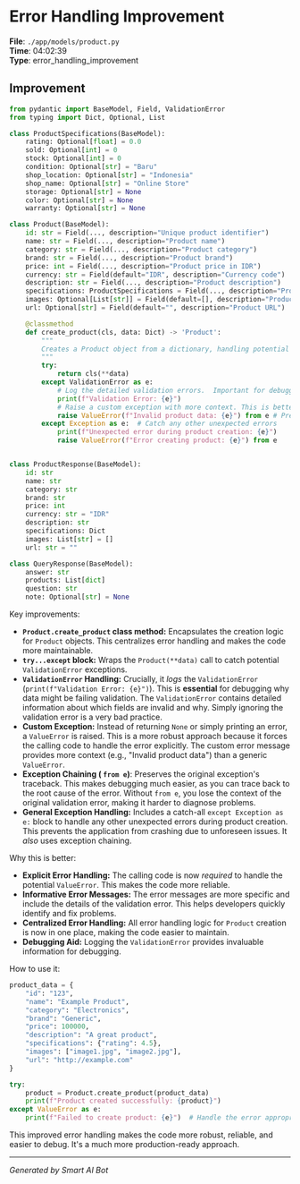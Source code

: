 # Error Handling Improvement

**File**: `./app/models/product.py`  
**Time**: 04:02:39  
**Type**: error_handling_improvement

## Improvement

```python
from pydantic import BaseModel, Field, ValidationError
from typing import Dict, Optional, List

class ProductSpecifications(BaseModel):
    rating: Optional[float] = 0.0
    sold: Optional[int] = 0
    stock: Optional[int] = 0
    condition: Optional[str] = "Baru"
    shop_location: Optional[str] = "Indonesia"
    shop_name: Optional[str] = "Online Store"
    storage: Optional[str] = None
    color: Optional[str] = None
    warranty: Optional[str] = None

class Product(BaseModel):
    id: str = Field(..., description="Unique product identifier")
    name: str = Field(..., description="Product name")
    category: str = Field(..., description="Product category")
    brand: str = Field(..., description="Product brand")
    price: int = Field(..., description="Product price in IDR")
    currency: str = Field(default="IDR", description="Currency code")
    description: str = Field(..., description="Product description")
    specifications: ProductSpecifications = Field(..., description="Product specifications")
    images: Optional[List[str]] = Field(default=[], description="Product images")
    url: Optional[str] = Field(default="", description="Product URL")

    @classmethod
    def create_product(cls, data: Dict) -> 'Product':
        """
        Creates a Product object from a dictionary, handling potential validation errors.
        """
        try:
            return cls(**data)
        except ValidationError as e:
            # Log the detailed validation errors.  Important for debugging.
            print(f"Validation Error: {e}")
            # Raise a custom exception with more context. This is better than just returning None.
            raise ValueError(f"Invalid product data: {e}") from e # Preserve original exception info
        except Exception as e:  # Catch any other unexpected errors
            print(f"Unexpected error during product creation: {e}")
            raise ValueError(f"Error creating product: {e}") from e


class ProductResponse(BaseModel):
    id: str
    name: str
    category: str
    brand: str
    price: int
    currency: str = "IDR"
    description: str
    specifications: Dict
    images: List[str] = []
    url: str = ""

class QueryResponse(BaseModel):
    answer: str
    products: List[dict]
    question: str
    note: Optional[str] = None
```

Key improvements:

* **`Product.create_product` class method:**  Encapsulates the creation logic for `Product` objects.  This centralizes error handling and makes the code more maintainable.
* **`try...except` block:**  Wraps the `Product(**data)` call to catch potential `ValidationError` exceptions.
* **`ValidationError` Handling:**  Crucially, it *logs* the `ValidationError` (`print(f"Validation Error: {e}")`).  This is **essential** for debugging why data might be failing validation.  The `ValidationError` contains detailed information about which fields are invalid and why.  Simply ignoring the validation error is a very bad practice.
* **Custom Exception:**  Instead of returning `None` or simply printing an error, a `ValueError` is raised. This is a more robust approach because it forces the calling code to handle the error explicitly. The custom error message provides more context (e.g., "Invalid product data") than a generic `ValueError`.
* **Exception Chaining ( `from e`)**: Preserves the original exception's traceback. This makes debugging much easier, as you can trace back to the root cause of the error. Without `from e`, you lose the context of the original validation error, making it harder to diagnose problems.
* **General Exception Handling:** Includes a catch-all `except Exception as e:` block to handle any other unexpected errors during product creation. This prevents the application from crashing due to unforeseen issues.  It *also* uses exception chaining.

Why this is better:

* **Explicit Error Handling:** The calling code is now *required* to handle the potential `ValueError`. This makes the code more reliable.
* **Informative Error Messages:** The error messages are more specific and include the details of the validation error. This helps developers quickly identify and fix problems.
* **Centralized Error Handling:** All error handling logic for `Product` creation is now in one place, making the code easier to maintain.
* **Debugging Aid:** Logging the `ValidationError` provides invaluable information for debugging.

How to use it:

```python
product_data = {
    "id": "123",
    "name": "Example Product",
    "category": "Electronics",
    "brand": "Generic",
    "price": 100000,
    "description": "A great product",
    "specifications": {"rating": 4.5},
    "images": ["image1.jpg", "image2.jpg"],
    "url": "http://example.com"
}

try:
    product = Product.create_product(product_data)
    print(f"Product created successfully: {product}")
except ValueError as e:
    print(f"Failed to create product: {e}")  # Handle the error appropriately
```

This improved error handling makes the code more robust, reliable, and easier to debug.  It's a much more production-ready approach.

---
*Generated by Smart AI Bot*
